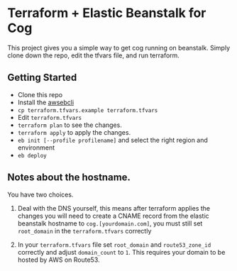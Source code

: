 # Terraform + Elastic Beanstalk for Cog

This project gives you a simple way to get cog running on beanstalk.
Simply clone down the repo, edit the tfvars file, and run terraform.

## Getting Started

 * Clone this repo
 * Install the [awsebcli](http://docs.aws.amazon.com/elasticbeanstalk/latest/dg/eb-cli3-install.html)
 * `cp terraform.tfvars.example terraform.tfvars`
 * Edit `terraform.tfvars`
 * `terraform plan` to see the changes.
 * `terraform apply` to apply the changes.
 * `eb init [--profile profilename]` and select the right region and environment
 * `eb deploy`

## Notes about the hostname.

You have two choices.

1) Deal with the DNS yourself, this means after terraform applies the changes you will need to create a CNAME record from the elastic beanstalk hostname to `cog.[yourdomain.com]`, you must still set `root_domain` in the `terraform.tfvars` correctly

2) In your `terraform.tfvars` file set `root_domain` and `route53_zone_id` correctly and adjust `domain_count` to `1`.  This requires your domain to be hosted by AWS on Route53.

